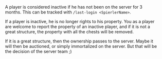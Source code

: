 A player is considered inactive if he has not been on the server for 3 months. This can be tracked with `/last-login <SpierlerName>`.

If a player is inactive, he is no longer rights to his property. You as a player are welcome to report the property of an inactive player, and if it is not a great structure, the property with all the chests will be removed.

If it is a great structure, then the ownership passes to the server. Maybe it will then be auctioned, or simply immortalized on the server. But that will be the decision of the server team ;)
